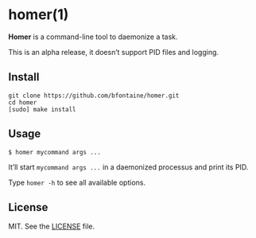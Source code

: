 # homer(1)

**Homer** is a command-line tool to daemonize a task.

This is an alpha release, it doesn’t support PID files and logging.

## Install

    git clone https://github.com/bfontaine/homer.git
    cd homer
    [sudo] make install

## Usage

    $ homer mycommand args ...

It’ll start `mycommand args ...` in a daemonized processus and print its PID.

Type `homer -h` to see all available options.

## License

MIT. See the [LICENSE][] file.

[LICENSE]: https://github.com/bfontaine/homer/blob/master/LICENSE
